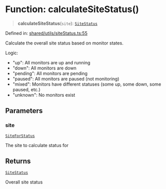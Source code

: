 # Function: calculateSiteStatus()

> **calculateSiteStatus**(`site`): [`SiteStatus`](../../../types/type-aliases/SiteStatus.md)

Defined in: [shared/utils/siteStatus.ts:55](https://github.com/Nick2bad4u/Uptime-Watcher/blob/2a45eeb1723f8f7089001af2c92aa07d82dfe7e4/shared/utils/siteStatus.ts#L55)

Calculate the overall site status based on monitor states.

Logic:
- "up": All monitors are up and running
- "down": All monitors are down
- "pending": All monitors are pending
- "paused": All monitors are paused (not monitoring)
- "mixed": Monitors have different statuses (some up, some down, some paused, etc.)
- "unknown": No monitors exist

## Parameters

### site

[`SiteForStatus`](../../../types/interfaces/SiteForStatus.md)

The site to calculate status for

## Returns

[`SiteStatus`](../../../types/type-aliases/SiteStatus.md)

Overall site status
